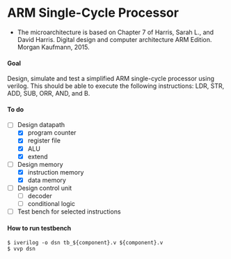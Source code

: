 # ARM Single-Cycle Processor
- The microarchitecture is based on Chapter 7 of Harris, Sarah L., and David Harris. Digital design and computer
architecture ARM Edition. Morgan Kaufmann, 2015.

#### Goal
Design, simulate and test a simplified ARM single-cycle processor using verilog. This should be able to execute the following instructions: LDR, STR, ADD, SUB, ORR, AND, and B.

#### To do
- [ ] Design datapath
	- [x] program counter
	- [x] register file
	- [x] ALU
	- [x] extend 
- [ ] Design memory
	- [x] instruction memory
	- [x] data memory
- [ ] Design control unit
	- [ ] decoder
	- [ ] conditional logic
- [ ] Test bench for selected instructions

#### How to run testbench
```
$ iverilog -o dsn tb_${component}.v ${component}.v
$ vvp dsn
```
